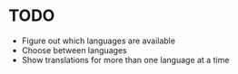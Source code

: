 TODO
======
- Figure out which languages are available
- Choose between languages
- Show translations for more than one language at a time